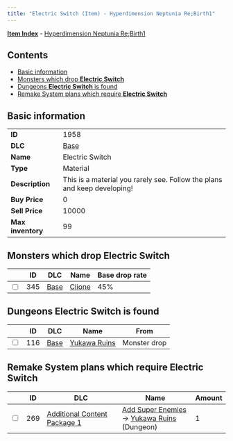 ```yaml
---
title: "Electric Switch (Item) - Hyperdimension Neptunia Re;Birth1"
---
```


[**Item Index**](/neptunia/rb1/item/index.html) - [Hyperdimension Neptunia Re;Birth1](/neptunia/rb1)

## Contents

- [Basic information](#basic-information)
- [Monsters which drop **Electric Switch**](#monsters-which-drop-electric-switch)
- [Dungeons **Electric Switch** is found](#dungeons-electric-switch-is-found)
- [Remake System plans which require **Electric Switch**](#remake-system-plans-which-require-electric-switch)

## Basic information

|   |   |
| -- | -- |
| **ID** | 1958 |
| **DLC** | [Base](/neptunia/rb1/dlc/1-base.html) |
| **Name** | Electric Switch |
| **Type** | Material |
| **Description** | This is a material you rarely see. Follow the plans and keep developing! |
| **Buy Price** | 0 |
| **Sell Price** | 10000 |
| **Max inventory** | 99 |

## Monsters which drop **Electric Switch**

|    | ID | DLC | Name | Base drop rate |
| -- | -- | --- | ---- | -------------- |
| <input type="checkbox" id="rb1-monster-1-345" class="trackbox" /> | 345 | [Base](/neptunia/rb1/dlc/1-base.html) | [Clione](/neptunia/rb1/monster/1-345-clione.html) | 45% |

## Dungeons **Electric Switch** is found

|    | ID | DLC | Name | From |
| -- | -- | --- | ---- | ---- |
| <input type="checkbox" id="rb1-dungeon-1-116" class="trackbox" /> | 116 | [Base](/neptunia/rb1/dlc/1-base.html) | [Yukawa Ruins](/neptunia/rb1/dungeon/1-116-yukawa-ruins.html) | Monster drop |

## Remake System plans which require **Electric Switch**

|    | ID | DLC | Name | Amount |
| -- | -- | --- | ---- | ------ |
| <input type="checkbox" id="rb1-remake-10-269" class="trackbox" /> | 269 | [Additional Content Package 1](/neptunia/rb1/dlc/10-pack1.html) | [Add Super Enemies](/neptunia/rb1/remake/10-269-add-super-enemies.html)<br />→ [Yukawa Ruins](/neptunia/rb1/dungeon/1-116-yukawa-ruins.html) (Dungeon) | 1 |